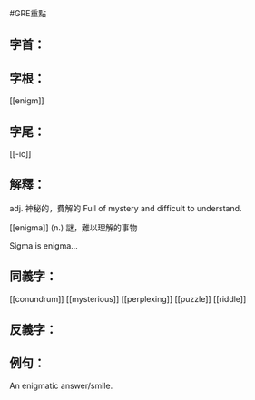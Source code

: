 #GRE重點 
## 字首：

## 字根：
[[enigm]]

## 字尾：
[[-ic]]

## 解釋：
adj.
神秘的，費解的
Full of mystery and difficult to understand.

[[enigma]]
(n.)
謎，難以理解的事物

Sigma is enigma...
## 同義字：
[[conundrum]]
[[mysterious]]
[[perplexing]]
[[puzzle]]
[[riddle]]

## 反義字：


## 例句：
An enigmatic answer/smile.